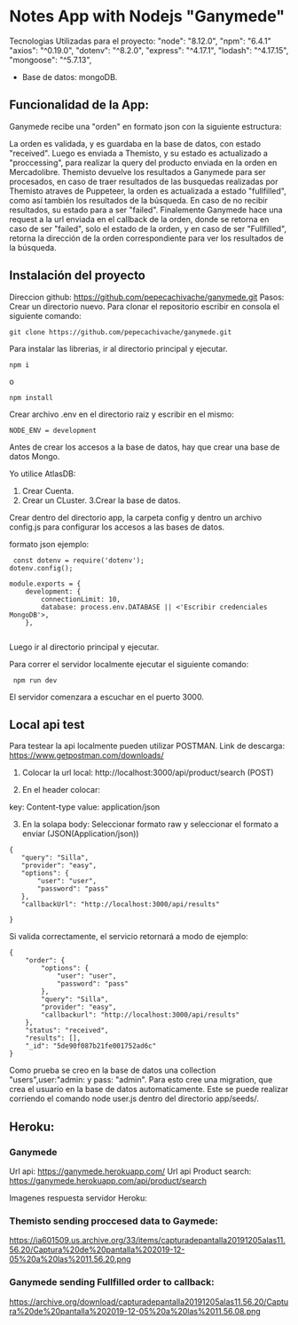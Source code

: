 # Notes App with Nodejs "Ganymede"
Tecnologias Utilizadas para el proyecto:
"node": "8.12.0",
"npm": "6.4.1"
"axios": "^0.19.0",
"dotenv": "^8.2.0",
"express": "^4.17.1",
"lodash": "^4.17.15",
"mongoose": "^5.7.13",

- Base de datos: mongoDB.

## Funcionalidad de la App:

Ganymede recibe una "orden" en formato json con la siguiente estructura:

La orden es validada, y es guardaba en la base de datos, con estado "received".
Luego es enviada a Themisto, y su estado es actualizado a "proccessing", para realizar la query del producto enviada en la orden en Mercadolibre.
Themisto devuelve los resultados a Ganymede para ser procesados, en caso de traer resultados de las busquedas realizadas por
Themisto atraves de Puppeteer, la orden es actualizada a estado "fullfilled", como así también los resultados de la búsqueda.
En caso de no recibir resultados, su estado para a  ser "failed".
Finalemente Ganymede hace una request a la url enviada en el callback de la orden, donde se retorna en caso de ser "failed",
solo el estado de la orden, y en caso de ser "Fullfilled", retorna la dirección de la orden correspondiente para ver los resultados de la búsqueda.


 ## Instalación del proyecto
 Direccion github: https://github.com/pepecachivache/ganymede.git
 Pasos:
 Crear un directorio nuevo.
 Para clonar el repositorio escribir en consola el siguiente comando:
 ```
 git clone https://github.com/pepecachivache/ganymede.git
 ```
 
 Para instalar las librerias, ir al directorio principal y ejecutar.

 ```
 npm i
 ```
 o
 ```
 npm install
 ```
 
 Crear archivo .env en el directorio raiz y escribir en el mismo:
 
 ```
 NODE_ENV = development
 ```
 
 Antes de crear los accesos a la base de datos, hay que crear una base de datos Mongo.
 
 Yo utilice AtlasDB:
 1. Crear Cuenta.
 2. Crear un CLuster.
 3.Crear la base de datos.
 
 Crear dentro del directorio app, la carpeta config y dentro un archivo config.js para configurar los accesos a las bases de datos.
 
 formato json ejemplo:
 
```
 const dotenv = require('dotenv');
dotenv.config();

module.exports = {
    development: {
        connectionLimit: 10,
        database: process.env.DATABASE || <'Escribir credenciales MongoDB'>,    
    },
   
```
 
 Luego ir al directorio principal y ejecutar.
 
 Para correr el servidor localmente ejecutar el siguiente comando:
 
```
 npm run dev
```

El servidor comenzara a escuchar en el puerto 3000.

## Local api test
 
 Para testear la api localmente pueden utilizar POSTMAN.
 Link de descarga: https://www.getpostman.com/downloads/
 
 1. Colocar la url local: http://localhost:3000/api/product/search (POST) 
 
 2. En el header colocar:
 
 key: Content-type  value: application/json
 
 3. En la solapa body:
 Seleccionar formato raw y seleccionar el formato a enviar (JSON(Application/json))
 
 ```
{
	"query": "Silla",
	"provider": "easy",
	"options": {
		"user": "user",
		"password": "pass"
	},
	"callbackUrl": "http://localhost:3000/api/results"

}
```

Si valida correctamente, el servicio retornará a modo de ejemplo:

```
{
    "order": {
        "options": {
            "user": "user",
            "password": "pass"
        },
        "query": "Silla",
        "provider": "easy",
        "callbackurl": "http://localhost:3000/api/results"
    },
    "status": "received",
    "results": [],
    "_id": "5de90f087b21fe001752ad6c"
}
```

Como prueba se creo en la base de datos una collection "users",user:"admin: y pass: "admin".
Para esto cree una migration, que crea el usuario en la base de datos automaticamente.
Este se puede realizar corriendo el comando node user.js dentro del directorio app/seeds/.


## Heroku:
### Ganymede
Url api: https://ganymede.herokuapp.com/
Url api Product search: https://ganymede.herokuapp.com/api/product/search



Imagenes respuesta servidor Heroku:

### Themisto sending proccesed data to Gaymede:
https://ia601509.us.archive.org/33/items/capturadepantalla20191205alas11.56.20/Captura%20de%20pantalla%202019-12-05%20a%20las%2011.56.20.png

### Ganymede sending Fullfilled order to callback:
https://archive.org/download/capturadepantalla20191205alas11.56.20/Captura%20de%20pantalla%202019-12-05%20a%20las%2011.56.08.png





 
